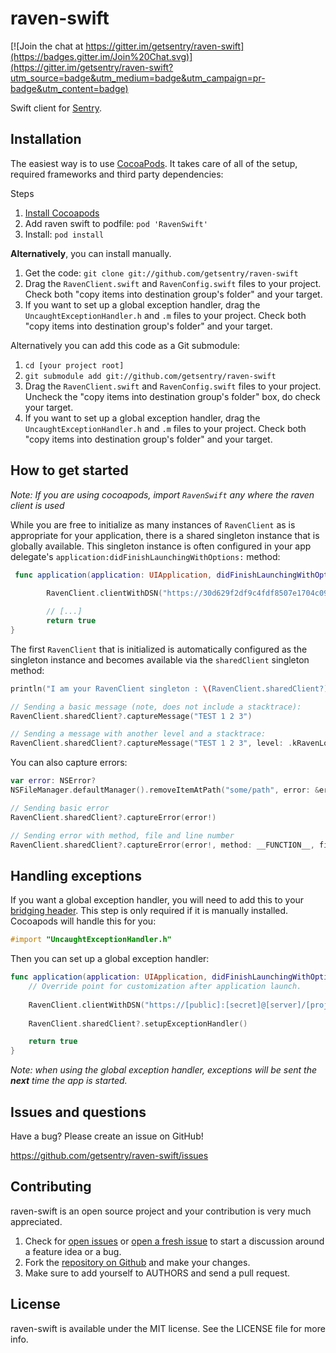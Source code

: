 # raven-swift

[![Join the chat at https://gitter.im/getsentry/raven-swift](https://badges.gitter.im/Join%20Chat.svg)](https://gitter.im/getsentry/raven-swift?utm_source=badge&utm_medium=badge&utm_campaign=pr-badge&utm_content=badge)

Swift client for [Sentry](https://www.getsentry.com/welcome/).


## Installation

The easiest way is to use [CocoaPods](http://cocoapods.org). It takes care of all of the setup, required frameworks and third party dependencies:

Steps

1. [Install Cocoapods](http://cocoapods.org)
2. Add raven swift to podfile: ```pod 'RavenSwift'```
3. Install: ```pod install```

**Alternatively**, you can install manually.

1. Get the code: `git clone git://github.com/getsentry/raven-swift`
2. Drag the `RavenClient.swift` and `RavenConfig.swift` files to your project. Check both "copy items into destination group's folder" and your target.
3. If you want to set up a global exception handler, drag the `UncaughtExceptionHandler.h` and `.m` files to your project. Check both "copy items into destination group's folder" and your target.

Alternatively you can add this code as a Git submodule:

1. `cd [your project root]`
2. `git submodule add git://github.com/getsentry/raven-swift`
3. Drag the `RavenClient.swift` and `RavenConfig.swift` files to your project. Uncheck the "copy items into destination group's folder" box, do check your target.
4. If you want to set up a global exception handler, drag the `UncaughtExceptionHandler.h` and `.m` files to your project. Check both "copy items into destination group's folder" and your target.


## How to get started

*Note: If you are using cocoapods, import ```RavenSwift``` any where the raven client is used*

While you are free to initialize as many instances of `RavenClient` as is appropriate for your application, there is a shared singleton instance that is globally available. This singleton instance is often configured in your app delegate's `application:didFinishLaunchingWithOptions:` method:

```swift
 func application(application: UIApplication, didFinishLaunchingWithOptions launchOptions: [NSObject: AnyObject]?) -> Bool {
        
        RavenClient.clientWithDSN("https://30d629f2df9c4fdf8507e1704c09a526:f766cf8e0fff446986ac6daf1902e832@app.getsentry.com/888")

        // [...]
        return true
}
```
The first `RavenClient` that is initialized is automatically configured as the singleton instance and becomes available via the `sharedClient` singleton method:

```swift
println("I am your RavenClient singleton : \(RavenClient.sharedClient?)")
```

```swift
// Sending a basic message (note, does not include a stacktrace):
RavenClient.sharedClient?.captureMessage("TEST 1 2 3")

// Sending a message with another level and a stacktrace:
RavenClient.sharedClient?.captureMessage("TEST 1 2 3", level: .kRavenLogLevelDebugInfo, method: __FUNCTION__, file: __FILE__, line: __LINE__)
```

You can also capture errors:

```swift
var error: NSError?
NSFileManager.defaultManager().removeItemAtPath("some/path", error: &error)

// Sending basic error 
RavenClient.sharedClient?.captureError(error!)

// Sending error with method, file and line number 
RavenClient.sharedClient?.captureError(error!, method: __FUNCTION__, file: __FILE__, line: __LINE__)
```

## Handling exceptions

If you want a global exception handler, you will need to add this to your [bridging header](https://developer.apple.com/library/prerelease/ios/documentation/Swift/Conceptual/BuildingCocoaApps/MixandMatch.html). This step is only required if it is manually installed. Cocoapods will handle this for you: 

```objective-c
#import "UncaughtExceptionHandler.h"
```

Then you can set up a global exception handler:

```swift
func application(application: UIApplication, didFinishLaunchingWithOptions launchOptions: [NSObject: AnyObject]?) -> Bool {
    // Override point for customization after application launch.
    
    RavenClient.clientWithDSN("https://[public]:[secret]@[server]/[project id]")
    
    RavenClient.sharedClient?.setupExceptionHandler()

    return true
}
```

*Note: when using the global exception handler, exceptions will be sent the __next__ time the app is started.*


## Issues and questions

Have a bug? Please create an issue on GitHub!

https://github.com/getsentry/raven-swift/issues


## Contributing

raven-swift is an open source project and your contribution is very much appreciated.

1. Check for [open issues](https://github.com/getsentry/raven-swift/issues) or [open a fresh issue](https://github.com/getsentry/raven-swift/issues/new) to start a discussion around a feature idea or a bug.
2. Fork the [repository on Github](https://github.com/getsentry/raven-swift) and make your changes.
3. Make sure to add yourself to AUTHORS and send a pull request.


## License

raven-swift is available under the MIT license. See the LICENSE file for more info.
